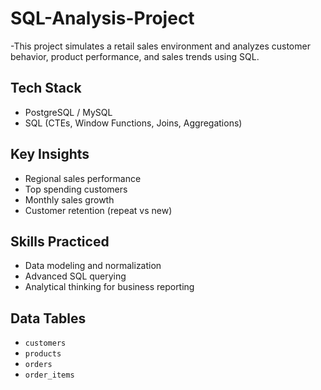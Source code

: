 # SQL-Analysis-Project
-This project simulates a retail sales environment and analyzes customer behavior, product performance, and sales trends using SQL.

## Tech Stack
- PostgreSQL / MySQL
- SQL (CTEs, Window Functions, Joins, Aggregations)

## Key Insights
- Regional sales performance
- Top spending customers
- Monthly sales growth
- Customer retention (repeat vs new)

## Skills Practiced
- Data modeling and normalization
- Advanced SQL querying
- Analytical thinking for business reporting

## Data Tables
- `customers`
- `products`
- `orders`
- `order_items`


